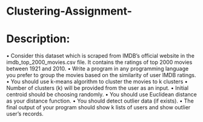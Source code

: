 # Clustering-Assignment-
# Description:
• Consider this dataset which is scraped from IMDB’s official website in the 
imdb_top_2000_movies.csv file. It contains the ratings of top 2000 movies between 1921 
and 2010.
• Write a program in any programming language you prefer to group the movies based on 
the similarity of user IMDB ratings.
• You should use k-means algorithm to cluster the movies to k clusters
• Number of clusters (k) will be provided from the user as an input.
• Initial centroid should be choosing randomly.
• You should use Euclidean distance as your distance function.
• You should detect outlier data (if exists).
• The final output of your program should show k lists of users and show outlier user’s 
records.
